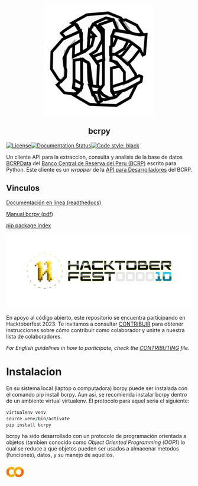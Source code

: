 
<a href="https://bcrpy.vercel.app/"><img src="https://raw.githubusercontent.com/andrewrgarcia/bcrpy/main/docs/img/bcrp_poly_logo.png?raw=true" 
        alt="Picture" 
        width="300" 
        style="display: block; margin: 0 auto" /></a>

<h2 align="center">bcrpy</h2>

[![License](http://img.shields.io/:license-mit-blue.svg?style=flat-square)](https://raw.githubusercontent.com/andrewrgarcia/voxelmap/main/LICENSE)[![Documentation Status](https://readthedocs.org/projects/bcrpy/badge/?version=latest)](https://bcrpy.readthedocs.io/en/latest/?badge=latest)[![Code style: black](https://img.shields.io/badge/code%20style-black-000000.svg)](https://github.com/psf/black)

Un cliente API para la extraccion, consulta y analisis de la base de datos [BCRPData](https://estadisticas.bcrp.gob.pe/estadisticas/series/) del [Banco Central de Reserva del Peru (BCRP)](https://www.bcrp.gob.pe/) escrito para Python. Este cliente es un _wrapper_ de la [API para Desarrolladores](https://estadisticas.bcrp.gob.pe/estadisticas/series/ayuda/api) del BCRP.

## Vinculos 

[Documentación en linea (readthedocs)](https://bcrpy.readthedocs.io/en/latest/) 

[Manual bcrpy (pdf)](https://raw.githubusercontent.com/andrewrgarcia/bcrpy/main/bcrpy.pdf)

[pip package index](https://pypi.org/project/bcrpy/) 

[![](https://github.com/andrewrgarcia/hf10_organizer_event_kit/blob/main/05_logo_set/hf10_horizontal_logos/cmyk/hf10_horz_fcd_cmyk.png?raw=true)](CONTRIBUTING_ESP.md)

En apoyo al código abierto, este repositorio se encuentra participando en Hacktoberfest 2023. Te invitamos a consultar [CONTRIBUIR](CONTRIBUTING_ESP.md) para obtener instrucciones sobre cómo contribuir como colaborador y unirte a nuestra lista de colaboradores.

 _For English guidelines in how to participate, check the [CONTRIBUTING](CONTRIBUTING.md) file._


# Instalacion

En su sistema local (laptop o computadora) bcrpy puede ser instalada con el comando pip install bcrpy. Aun asi, se
recomienda instalar bcrpy dentro de un ambiente virtual virtualenv. El protocolo para aquel seria el siguiente:


```ruby
virtualenv venv
source venv/bin/activate
pip install bcrpy
```

bcrpy ha sido desarrollado con un protocolo de programación orientada a objetos (tambien conocido como *Object
Oriented Programming (OOP)*) lo cual se reduce a que objetos pueden ser usados a almacenar metodos (funciones),
datos, y su manejo de aquellos.


[![](docs/img/colaboratory.svg)](https://colab.research.google.com/drive/1YdyCYeU0S98428WgBg4n9Ad9auKrurQZ?usp=sharing)
